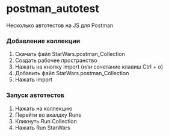 # postman_autotest
Несколько автотестов на JS для Postman
### Добавление коллекции

1. Скачать файл StarWars.postman_Collection
2. Создать рабочее пространство
3. Нажать на кнопку import (или сочетание клавиш Ctrl + o)
4. Добавить файл StarWars.postman_Collection
5. Нажать import

### Запуск автотестов
1. Нажать на коллекцию 
2. Перейти во вкалдку Runs
3. Кликнуть Run Collection
4. Нажать Run StarWars
